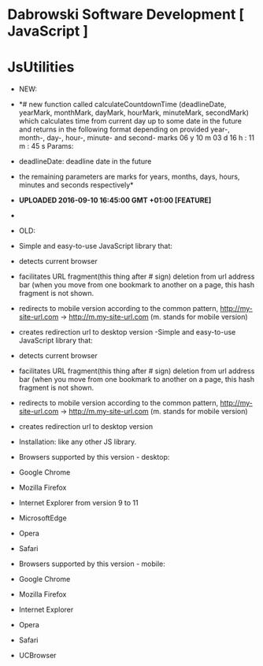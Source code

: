 # Dabrowski Software Development [ JavaScript ] 
# JsUtilities

- NEW:
 - *# new function called
 calculateCountdownTime (deadlineDate, yearMark, monthMark, dayMark, hourMark, minuteMark, secondMark) which calculates time from current day up to some date in the future and returns in the following format depending on provided year-, month-, day-, hour-, minute- and second- marks
 06 y 10 m 03 d 16 h : 11 m : 45 s
 Params:
 - deadlineDate: deadline date in the future
 - the remaining parameters are marks for years, months, days, hours, minutes and seconds respectively*
 - <strong>UPLOADED 2016-09-10 16:45:00 GMT +01:00 [FEATURE]</strong>
 - 
- OLD:
 - Simple and easy-to-use JavaScript library that:
  - detects current browser
   - facilitates URL fragment(this thing after # sign) deletion from url address bar (when you move from one bookmark to another on a page, this hash fragment is not shown.
   - redirects to mobile version according to the common pattern,  http://my-site-url.com -> http://m.my-site-url.com  (m. stands for mobile version)
   - creates redirection url to desktop version
   -Simple and easy-to-use JavaScript library that:
 - detects current browser
 - facilitates URL fragment(this thing after # sign) deletion from url address bar (when you move from one bookmark to another on a page, this hash fragment is not shown.
 - redirects to mobile version according to the common pattern,  http://my-site-url.com -> http://m.my-site-url.com  (m. stands for mobile version)
 - creates redirection url to desktop version
 
- Installation: like any other JS library.
 
- Browsers supported by this version - desktop:
 - Google Chrome
 - Mozilla Firefox 
 - Internet Explorer from version 9 to 11 
 - MicrosoftEdge 
 - Opera
 - Safari
- Browsers supported by this version - mobile:
 - Google Chrome
 - Mozilla Firefox
 - Internet Explorer
 - Opera 
 - Safari
 - UCBrowser
